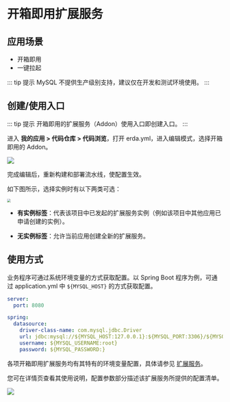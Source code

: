 # 开箱即用扩展服务

## 应用场景

* 开箱即用
* 一键拉起

::: tip 提示
MySQL 不提供生产级别支持，建议仅在开发和测试环境使用。
:::

## 创建/使用入口

::: tip 提示
开箱即用的扩展服务（Addon）使用入口即创建入口。
:::

进入 **我的应用 > 代码仓库 > 代码浏览**，打开 erda.yml，进入编辑模式，选择开箱即用的 Addon。

![](https://terminus-paas.oss-cn-hangzhou.aliyuncs.com/paas-doc/2021/08/23/903bae9e-8716-4d8e-84c0-b033a64b04a9.png)

完成编辑后，重新构建和部署流水线，使配置生效。

如下图所示，选择实例时有以下两类可选：

<img src="https://terminus-paas.oss-cn-hangzhou.aliyuncs.com/paas-doc/2021/08/23/e2996bbb-b16b-4a6b-a1df-2c22ed1a8f5a.png" style="zoom:50%;" />

* **有实例标签**：代表该项目中已发起的扩展服务实例（例如该项目中其他应用已申请创建的实例）。

* **无实例标签**：允许当前应用创建全新的扩展服务。

## 使用方式

业务程序可通过系统环境变量的方式获取配置。以 Spring Boot 程序为例，可通过 application.yml 中  `${MYSQL_HOST}` 的方式获取配置。

```yaml
server:
  port: 8080

spring:
  datasource:
    driver-class-name: com.mysql.jdbc.Driver
    url: jdbc:mysql://${MYSQL_HOST:127.0.0.1}:${MYSQL_PORT:3306}/${MYSQL_DATABASE}?useUnicode=true&characterEncoding=UTF-8
    username: ${MYSQL_USERNAME:root}
    password: ${MYSQL_PASSWORD:}
```

各项开箱即用扩展服务均有其特有的环境变量配置，具体请参见 [扩展服务](https://www.erda.cloud/market/addon)。

您可在详情页查看其使用说明，配置参数部分描述该扩展服务所提供的配置清单。

![](https://terminus-paas.oss-cn-hangzhou.aliyuncs.com/paas-doc/2021/08/23/75a798c2-c5e6-4f26-8163-d37840558ccf.png)
